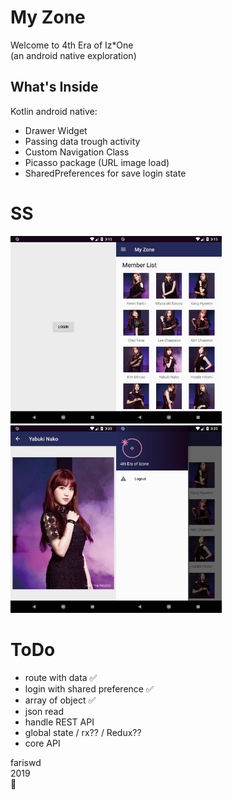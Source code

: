 # My Zone
Welcome to 4th Era of Iz*One  
(an android native exploration)  

## What's Inside
Kotlin android native: 
- Drawer Widget
- Passing data trough activity
- Custom Navigation Class 
- Picasso package (URL image load)
- SharedPreferences for save login state

# SS
<img src="https://raw.githubusercontent.com/fariswd/my-zone/master/ss0.jpg" height="300"><img src="https://raw.githubusercontent.com/fariswd/my-zone/master/ss1.jpg" height="300"><img src="https://raw.githubusercontent.com/fariswd/my-zone/master/ss2.jpg" height="300"><img src="https://raw.githubusercontent.com/fariswd/my-zone/master/ss3.jpg" height="300"> 

# ToDo
- route with data ✅
- login with shared preference ✅
- array of object ✅
- json read
- handle REST API
- global state / rx?? / Redux??
- core API

fariswd  
2019  
🌠
